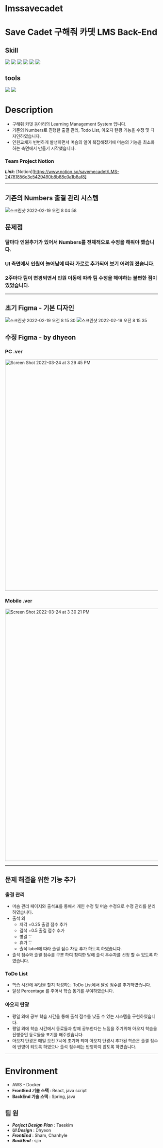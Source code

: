 # lmssavecadet

# Save Cadet 구해줘 카뎃 LMS Back-End 

## Skill

<img src="https://img.shields.io/badge/Java-007396?style=flat-square&logo=Java&logoColor=white"/> <img src="https://img.shields.io/badge/Spring-6DB33F?style=flat-square&logo=Spring&logoColor=white"/> <img src="https://img.shields.io/badge/Spring Boot-6DB33F?style=flat-square&logo=Spring Boot&logoColor=white"/> <img src="https://img.shields.io/badge/Spring Security-6DB33F?style=flat-square&logo=Spring Security&logoColor=white"/> <img src="https://img.shields.io/badge/AWS-232F3E?style=flat-square&logo=Amazon AWS&logoColor=white"/> <img src="https://img.shields.io/badge/MySQL-4479A1?style=flat-square&logo=MySQL&logoColor=white"/> 

## tools

<img src="https://img.shields.io/badge/Intellij-000000?style=flat-square&logo=Intellij IDEA&logoColor=white"/> <img src="https://img.shields.io/badge/GitHub-181717?style=flat-square&logo=GitHub&logoColor=white"/>


# Description

- 구해줘 카뎃 동아리의 Learning Management System 입니다.
- 기존의 Numbers로 진행한 출결 관리, Todo List, 아오지 탄광 기능을 수정 및 디자인하였습니다.
- 인원교체가 빈번하게 발생하면서 머슴의 일이 복잡해졌기에 머슴의 기능을 최소화 하는 측면에서 만들기 시작했습니다.

### Team Project Notion
___Link___: [Notion][https://www.notion.so/savemecadet/LMS-24781856e3e5429490b8b88e0a1b8af8]

* * *

## 기존의 Numbers 출결 관리 시스템

![스크린샷 2022-02-19 오전 8 04 58](https://user-images.githubusercontent.com/56079997/154772720-688fee97-d235-4576-82e5-f3b64586a71d.png)

## 문제점
### 달마다 인원추가가 있어서 Numbers를 전체적으로 수정을 해줘야 했습니다.
### UI 측면에서 인원이 늘어남에 따라 가로로 추가되어 보기 어려워 졌습니다. 
### 2주마다 팀이 변경되면서 인원 이동에 따라 팀 수정을 해야하는 불편한 점이 있었습니다.


* * *
## 초기 Figma - 기본 디자인

![스크린샷 2022-02-19 오전 8 15 30](https://user-images.githubusercontent.com/56079997/154773501-273fbbf5-52cd-472e-82e5-94709c560c6c.png)
![스크린샷 2022-02-19 오전 8 15 35](https://user-images.githubusercontent.com/56079997/154773545-cc5d5fa7-2458-4618-94d9-8e9e4461f1ce.png)


## 수정 Figma - by dhyeon
### PC .ver
<img width="762" alt="Screen Shot 2022-03-24 at 3 29 45 PM" src="https://user-images.githubusercontent.com/56079997/159855928-772d7868-84e0-48e1-bf72-28b8d5e865d3.png">

### Mobile .ver
<img width="831" alt="Screen Shot 2022-03-24 at 3 30 21 PM" src="https://user-images.githubusercontent.com/56079997/159856022-5c4180f5-5b9d-416c-84be-1d8a3a335856.png">


* * *
## 문제 해결을 위한 기능 추가

### 출결 관리
- 머슴 관리 페이지와 출석표를 통해서 개인 수정 및 머슴 수정으로 수정 관리를 분리 하였습니다.
- 출석 외 
  - 지각 +0.25 출결 점수 추가
  - 결석 +0.5 출결 점수 추가
  - 병결 '.'
  - 휴가 '.'
  - 출석 label에 따라 출결 점수 차등 추가 하도록 하였습니다.
- 출석 점수와 출결 점수를 구분 하여 참여한 달에 출석 우수자를 선정 할 수 있도록 하였습니다.

### ToDo List
- 학습 시간에 무엇을 할지 작성하는 ToDo List에서 달성 점수를 추가하였습니다.
- 달성 Percentage 를 주어서 학습 동기를 부여하였습니다.

### 아오지 탄광
- 평일 외에 공부 학습 시간을 통해 출석 점수를 낮출 수 있는 시스템을 구현하였습니다.
- 평일 외에 학습 시간에서 동료들과 함께 공부한다는 느낌을 주기위해 아오지 학습을 진행중인 동료들을 표기를 해주었습니다.
- 아오지 탄광은 매일 오전 7시에 초기화 되며 아오지 탄광시 추가된 학습은 출결 점수에 반영이 되도록 하였으나 출석 점수에는 반영하지 않도록 하였습니다.
  


* * *
# Environment

- AWS - Docker
- __FrontEnd 기술 스택__  : React, java script
- __BackEnd 기술 스택__ : Spring, java

## 팀 원

- ___Porject Design Plan___ : Taeskim
- ___UI Design___ : Dhyeon
- ___FrontEnd___ : Sham, Chanhyle
- ___BackEnd___ : sjin

